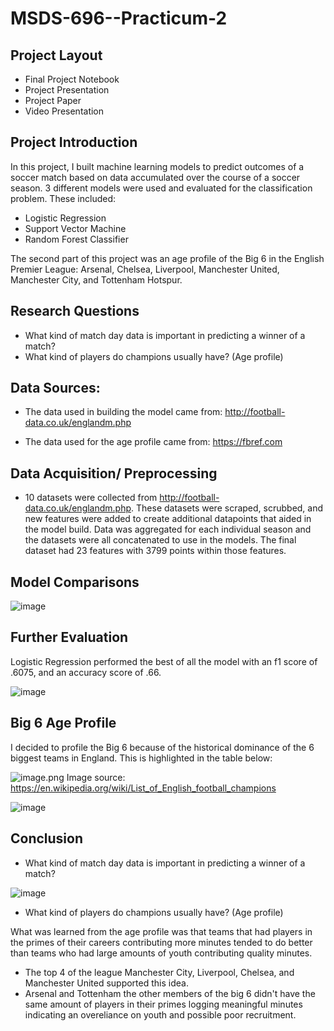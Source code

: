 # MSDS-696--Practicum-2

## Project Layout
* Final Project Notebook
* Project Presentation
* Project Paper
* Video Presentation

## Project Introduction

In this project, I built machine learning models to predict outcomes of a soccer match based on data accumulated over the course of a soccer season. 3 different models were used and evaluated for the classification problem. These included:
  * Logistic Regression
  * Support Vector Machine
  * Random Forest Classifier

The second part of this project was an age profile of the Big 6 in the English Premier League: Arsenal, Chelsea, Liverpool, Manchester United, Manchester City, and Tottenham Hotspur. 

## Research Questions

* What kind of match day data is important in predicting a winner of a match?
* What kind of players do champions usually have? (Age profile)

## Data Sources:

* The data used in building the model came from: http://football-data.co.uk/englandm.php 

* The data used for the age profile came from: https://fbref.com

##  Data Acquisition/ Preprocessing
* 10 datasets were collected from http://football-data.co.uk/englandm.php. These datasets were scraped, scrubbed, and new features were added to create additional datapoints that aided in the model build. Data was aggregated for each individual season and the datasets were all concatenated to use in the models. The final dataset had 23 features with 3799 points within those features. 


## Model Comparisons


![image](https://user-images.githubusercontent.com/77873198/145753228-3fc68b1d-d5ef-45e4-a144-0a7eed484abf.png)

## Further Evaluation

Logistic Regression performed the best of all the model with an f1 score of .6075, and an accuracy score of .66.

![image](https://user-images.githubusercontent.com/77873198/145753442-01750376-583f-46c5-a3aa-1b9635c0cb28.png)

## Big 6 Age Profile

I decided to profile the Big 6 because of the historical dominance of the 6 biggest teams in England. This is highlighted in the table below:

![image.png](attachment:24773b32-7126-4643-b6cc-906ac6aa7c81.png)
Image source: https://en.wikipedia.org/wiki/List_of_English_football_champions

![image](https://user-images.githubusercontent.com/77873198/145753773-3f34e375-a605-4922-b924-6584776ec31f.png)

## Conclusion

* What kind of match day data is important in predicting a winner of a match?

![image](https://user-images.githubusercontent.com/77873198/145754037-8090fab2-cb95-48ab-ac66-be92be8dbb27.png)


* What kind of players do champions usually have? (Age profile)

What was learned from the age profile was that teams that had players in the primes of their careers contributing more minutes tended to do better than teams who had large amounts of youth contributing quality minutes. 
* The top 4 of the league Manchester City, Liverpool, Chelsea, and Manchester United supported this idea. 
* Arsenal and Tottenham the other members of the big 6 didn't have the same amount of players in their primes logging meaningful minutes indicating an overeliance on youth and possible poor recruitment. 

